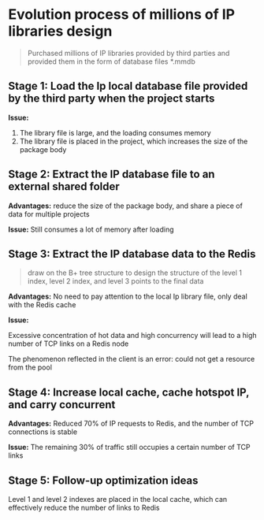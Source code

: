 # Evolution process of millions of IP libraries design
> Purchased millions of IP libraries provided by third parties and provided them in the form of database files *.mmdb

## Stage 1: Load the Ip local database file provided by the third party when the project starts

**Issue:**
1. The library file is large, and the loading consumes memory
2. The library file is placed in the project, which increases the size of the package body

## Stage 2: Extract the IP database file to an external shared folder

**Advantages:** reduce the size of the package body, and share a piece of data for multiple projects

**Issue:** Still consumes a lot of memory after loading

## Stage 3: Extract the IP database data to the Redis
> draw on the B+ tree structure to design the structure of the level 1 index, level 2 index, and level 3 points to the final data

**Advantages:** No need to pay attention to the local Ip library file, only deal with the Redis cache

**Issue:** 

Excessive concentration of hot data and high concurrency will lead to a high number of TCP links on a Redis node

The phenomenon reflected in the client is an error: could not get a resource from the pool


## Stage 4: Increase local cache, cache hotspot IP, and carry concurrent

**Advantages:** Reduced 70% of IP requests to Redis, and the number of TCP connections is stable

**Issue:** The remaining 30% of traffic still occupies a certain number of TCP links


## Stage 5: Follow-up optimization ideas

Level 1 and level 2 indexes are placed in the local cache, which can effectively reduce the number of links to Redis
